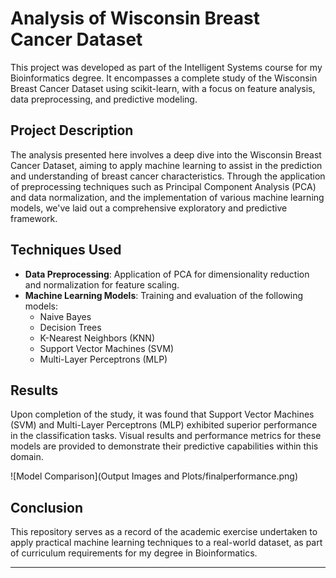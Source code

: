 # Analysis of Wisconsin Breast Cancer Dataset

This project was developed as part of the Intelligent Systems course for my Bioinformatics degree. It encompasses a complete study of the Wisconsin Breast Cancer Dataset using scikit-learn, with a focus on feature analysis, data preprocessing, and predictive modeling.

## Project Description

The analysis presented here involves a deep dive into the Wisconsin Breast Cancer Dataset, aiming to apply machine learning to assist in the prediction and understanding of breast cancer characteristics. Through the application of preprocessing techniques such as Principal Component Analysis (PCA) and data normalization, and the implementation of various machine learning models, we've laid out a comprehensive exploratory and predictive framework.

## Techniques Used

- **Data Preprocessing**: Application of PCA for dimensionality reduction and normalization for feature scaling.
- **Machine Learning Models**: Training and evaluation of the following models:
  - Naive Bayes
  - Decision Trees
  - K-Nearest Neighbors (KNN)
  - Support Vector Machines (SVM)
  - Multi-Layer Perceptrons (MLP)

## Results

Upon completion of the study, it was found that Support Vector Machines (SVM) and Multi-Layer Perceptrons (MLP) exhibited superior performance in the classification tasks. Visual results and performance metrics for these models are provided to demonstrate their predictive capabilities within this domain.

![Model Comparison](Output Images and Plots/finalperformance.png)


## Conclusion

This repository serves as a record of the academic exercise undertaken to apply practical machine learning techniques to a real-world dataset, as part of curriculum requirements for my degree in Bioinformatics.

---
